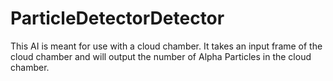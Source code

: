# ParticleDetectorDetector
This AI is meant for use with a cloud chamber. It takes an input frame of the cloud chamber and will output the number of Alpha Particles in the cloud chamber.
